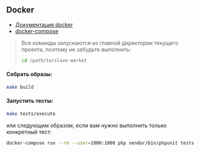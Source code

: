 ## Docker

+ [Документация docker](https://www.docker.com/)
+ [docker-compose](https://docs.docker.com/compose/)

> Все команды запускаются из главной директории текущего проекта,
> поэтому не забудьте выполнить:
> ```bash
> cd /path/to/slave-market
> ```


#### Собрать образы:

```bash
make build
```

#### Запустить тесты:

```bash
make tests/execute
```

или следующим образом, если вам нужно выполнить только конкретный тест:

```bash
docker-compose run --rm --user=1000:1000 php vendor/bin/phpunit tests
```
